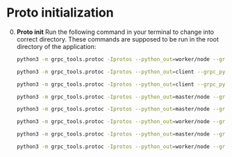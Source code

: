# Proto initialization

0. **Proto init**
   Run the following command in your terminal to change into correct directory. These commands are supposed to be run in the root directory of the application:

   ```bash
   python3 -m grpc_tools.protoc -Iprotos --python_out=worker/node --grpc_python_out=worker/node protos/worker.proto
   ```

   ```bash
   python3 -m grpc_tools.protoc -Iprotos --python_out=client --grpc_python_out=client protos/master.proto
   ```

   ```bash
   python3 -m grpc_tools.protoc -Iprotos --python_out=client --grpc_python_out=client protos/worker.proto
   ```
   
   ```bash
   python3 -m grpc_tools.protoc -Iprotos --python_out=master/node --grpc_python_out=master/node protos/master.proto
   ```

   ```bash
   python3 -m grpc_tools.protoc -Iprotos --python_out=master/node --grpc_python_out=master/node protos/sys-master.proto
   ```

   ```bash
   python3 -m grpc_tools.protoc -Iprotos --python_out=worker/node --grpc_python_out=worker/node protos/sys-master.proto
   ```

      ```bash
   python3 -m grpc_tools.protoc -Iprotos --python_out=master/node --grpc_python_out=master/node protos/sys-worker.proto
   ```

   ```bash
   python3 -m grpc_tools.protoc -Iprotos --python_out=worker/node --grpc_python_out=worker/node protos/sys-worker.proto
   ```